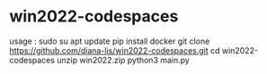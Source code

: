 # win2022-codespaces
usage :
sudo su
apt update
pip install docker
git clone https://github.com/diana-lis/win2022-codespaces.git
cd win2022-codespaces
unzip win2022.zip
python3 main.py

